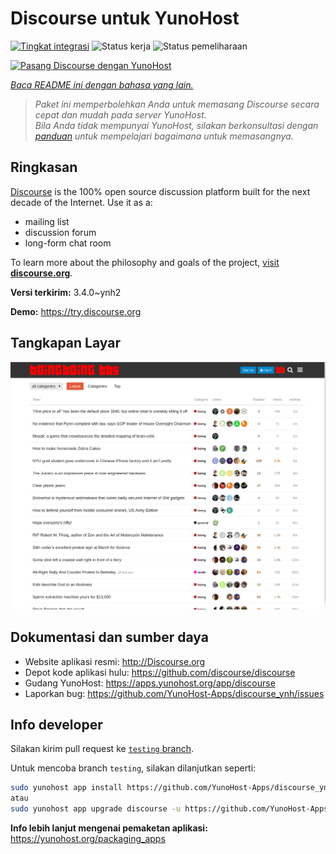 <!--
N.B.: README ini dibuat secara otomatis oleh <https://github.com/YunoHost/apps/tree/master/tools/readme_generator>
Ini TIDAK boleh diedit dengan tangan.
-->

# Discourse untuk YunoHost

[![Tingkat integrasi](https://apps.yunohost.org/badge/integration/discourse)](https://ci-apps.yunohost.org/ci/apps/discourse/)
![Status kerja](https://apps.yunohost.org/badge/state/discourse)
![Status pemeliharaan](https://apps.yunohost.org/badge/maintained/discourse)

[![Pasang Discourse dengan YunoHost](https://install-app.yunohost.org/install-with-yunohost.svg)](https://install-app.yunohost.org/?app=discourse)

*[Baca README ini dengan bahasa yang lain.](./ALL_README.md)*

> *Paket ini memperbolehkan Anda untuk memasang Discourse secara cepat dan mudah pada server YunoHost.*  
> *Bila Anda tidak mempunyai YunoHost, silakan berkonsultasi dengan [panduan](https://yunohost.org/install) untuk mempelajari bagaimana untuk memasangnya.*

## Ringkasan

[Discourse](http://www.discourse.org) is the 100% open source discussion platform built for the next decade of the Internet. Use it as a:

- mailing list
- discussion forum
- long-form chat room

To learn more about the philosophy and goals of the project, [visit **discourse.org**](http://www.discourse.org).


**Versi terkirim:** 3.4.0~ynh2

**Demo:** <https://try.discourse.org>

## Tangkapan Layar

![Tangkapan Layar pada Discourse](./doc/screenshots/screenshot.png)

## Dokumentasi dan sumber daya

- Website aplikasi resmi: <http://Discourse.org>
- Depot kode aplikasi hulu: <https://github.com/discourse/discourse>
- Gudang YunoHost: <https://apps.yunohost.org/app/discourse>
- Laporkan bug: <https://github.com/YunoHost-Apps/discourse_ynh/issues>

## Info developer

Silakan kirim pull request ke [`testing` branch](https://github.com/YunoHost-Apps/discourse_ynh/tree/testing).

Untuk mencoba branch `testing`, silakan dilanjutkan seperti:

```bash
sudo yunohost app install https://github.com/YunoHost-Apps/discourse_ynh/tree/testing --debug
atau
sudo yunohost app upgrade discourse -u https://github.com/YunoHost-Apps/discourse_ynh/tree/testing --debug
```

**Info lebih lanjut mengenai pemaketan aplikasi:** <https://yunohost.org/packaging_apps>
